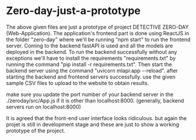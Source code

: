 # Zero-day-just-a-prototype

The above given files are just a prototype of project DETECTIVE ZERO-DAY (Web-Application). The application's frontend part is done using ReactJS in the folder "zero-day" where we'll be running "npm start" to run the frontend server. Coming to the backend fastAPI is used and all the models are deployed in the backend. To run the backend successfully without any exceptions we'll have to install the requirements "requirements.txt" by running the command "pip install -r requirements.txt". Then start the backend server using the command "uvicorn mlapi:app --reload". after starting the backend and frontend servers successfully. use the given sample CSV files to upload to the website to obtain results.   

make sure you update the port number of your backend server in the ./zeroday/src/App.js if it is other than localhost:8000. (generally, backend servers run on localhost:8000)

It is agreed that the front-end user interface looks ridiculous. but again the projet is still in development stage and these are just to show a working prototype of the project.

